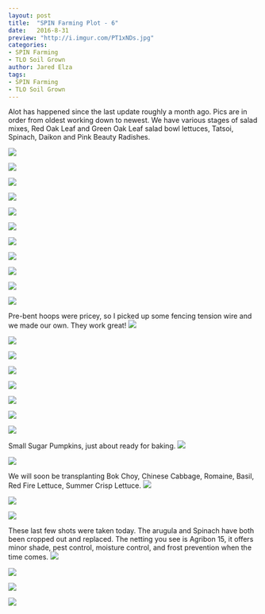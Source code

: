 ```yaml
---
layout: post
title:  "SPIN Farming Plot - 6"
date:   2016-8-31
preview: "http://i.imgur.com/PT1xNDs.jpg"
categories:
- SPIN Farming
- TLO Soil Grown
author: Jared Elza
tags: 
- SPIN Farming
- TLO Soil Grown
---
```


Alot has happened since the last update roughly a month ago. Pics are in order from oldest working down to newest. We have various stages of salad mixes, Red Oak Leaf and Green Oak Leaf salad bowl lettuces, Tatsoi, Spinach, Daikon and Pink Beauty Radishes.

[![](http://i.imgur.com/jD7kJEqh.jpg)](http://i.imgur.com/jD7kJEq.jpg)

[![](http://i.imgur.com/QwDk4lch.jpg)](http://i.imgur.com/QwDk4lc.jpg)

[![](http://i.imgur.com/xzn8dS3h.jpg)](http://i.imgur.com/xzn8dS3.jpg)

[![](http://i.imgur.com/3a81wnCh.jpg)](http://i.imgur.com/3a81wnC.jpg)

[![](http://i.imgur.com/5cXhWXbh.jpg)](http://i.imgur.com/5cXhWXb.jpg)

[![](http://i.imgur.com/mykv3NWh.jpg)](http://i.imgur.com/mykv3NW.jpg)

[![](http://i.imgur.com/U3vd2x6h.jpg)](http://i.imgur.com/U3vd2x6.jpg)

[![](http://i.imgur.com/OzevsXoh.jpg)](http://i.imgur.com/OzevsXo.jpg)

[![](http://i.imgur.com/ZXfMipWh.jpg)](http://i.imgur.com/ZXfMipW.jpg)

[![](http://i.imgur.com/iJVFxUsh.jpg)](http://i.imgur.com/iJVFxUs.jpg)

[![](http://i.imgur.com/WSPCCSgh.jpg)](http://i.imgur.com/WSPCCSg.jpg)

Pre-bent hoops were pricey, so I picked up some fencing tension wire and we made our own. They work great!
[![](http://i.imgur.com/RVInFrNh.jpg)](http://i.imgur.com/RVInFrN.jpg)

[![](http://i.imgur.com/DuFFKCDh.jpg)](http://i.imgur.com/DuFFKCD.jpg)

[![](http://i.imgur.com/givNTRAh.jpg)](http://i.imgur.com/givNTRA.jpg)

[![](http://i.imgur.com/2GOY29Dh.jpg)](http://i.imgur.com/2GOY29D.jpg)

[![](http://i.imgur.com/Lolmcjmh.jpg)](http://i.imgur.com/Lolmcjm.jpg)

[![](http://i.imgur.com/MXiCo1jh.jpg)](http://i.imgur.com/MXiCo1j.jpg)

[![](http://i.imgur.com/lh8D5AZh.jpg)](http://i.imgur.com/lh8D5AZ.jpg)

[![](http://i.imgur.com/hUa09DZh.jpg)](http://i.imgur.com/hUa09DZ.jpg)

Small Sugar Pumpkins, just about ready for baking.
[![](http://i.imgur.com/Wj0oRGvh.jpg)](http://i.imgur.com/Wj0oRGv.jpg)

[![](http://i.imgur.com/rZEyFwEh.jpg)](http://i.imgur.com/rZEyFwE.jpg)

We will soon be transplanting Bok Choy, Chinese Cabbage, Romaine, Basil, Red Fire Lettuce, Summer Crisp Lettuce. 
[![](http://i.imgur.com/tU8PU2Hh.jpg)](http://i.imgur.com/tU8PU2H.jpg)

[![](http://i.imgur.com/mQxmp0Eh.jpg)](http://i.imgur.com/mQxmp0E.jpg)

[![](http://i.imgur.com/8e7tzhCh.jpg)](http://i.imgur.com/8e7tzhC.jpg)

These last few shots were taken today. The arugula and Spinach have both been cropped out and replaced. The netting you see is Agribon 15, it offers minor shade, pest control, moisture control, and frost prevention when the time comes. 
[![](http://i.imgur.com/fItKn2Ph.jpg)](http://i.imgur.com/fItKn2P.jpg)

[![](http://i.imgur.com/OM0oqQOh.jpg)](http://i.imgur.com/OM0oqQO.jpg)

[![](http://i.imgur.com/zXiJpdQh.jpg)](http://i.imgur.com/zXiJpdQ.jpg)

[![](http://i.imgur.com/PT1xNDsh.jpg)](http://i.imgur.com/PT1xNDs.jpg)